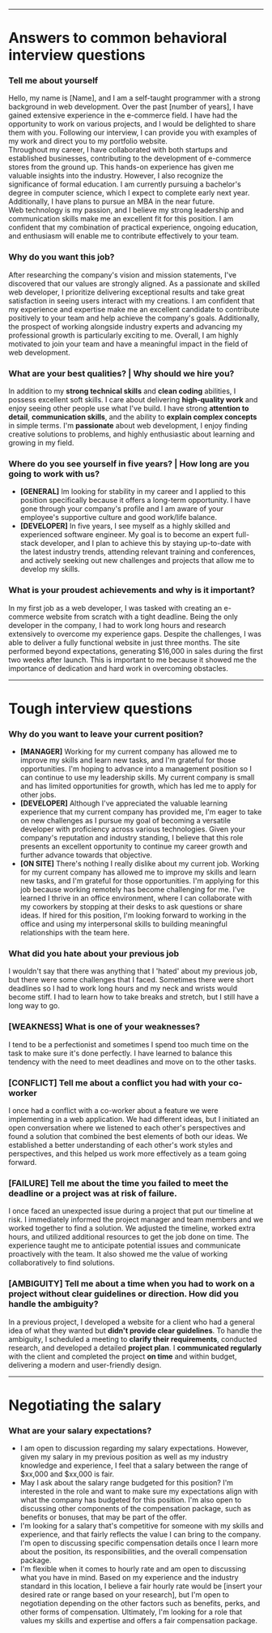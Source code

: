-----------------------------------------------------------------------------------------
# Answers to common behavioral interview questions

### Tell me about yourself
Hello, my name is [Name], and I am a self-taught programmer with a strong background in web development. Over the past [number of years], I have gained extensive experience in the e-commerce field. I have had the opportunity to work on various projects, and I would be delighted to share them with you. Following our interview, I can provide you with examples of my work and direct you to my portfolio website.
<br>
Throughout my career, I have collaborated with both startups and established businesses, contributing to the development of e-commerce stores from the ground up. This hands-on experience has given me valuable insights into the industry. However, I also recognize the significance of formal education. I am currently pursuing a bachelor's degree in computer science, which I expect to complete early next year. Additionally, I have plans to pursue an MBA in the near future.
<br>
Web technology is my passion, and I believe my strong leadership and communication skills make me an excellent fit for this position. I am confident that my combination of practical experience, ongoing education, and enthusiasm will enable me to contribute effectively to your team.

### Why do you want this job?
After researching the company's vision and mission statements, I've discovered that our values are strongly aligned. As a passionate and skilled web developer, I prioritize delivering exceptional results and take great satisfaction in seeing users interact with my creations. I am confident that my experience and expertise make me an excellent candidate to contribute positively to your team and help achieve the company's goals. Additionally, the prospect of working alongside industry experts and advancing my professional growth is particularly exciting to me. Overall, I am highly motivated to join your team and have a meaningful impact in the field of web development.

### What are your best qualities? | Why should we hire you?
In addition to my **strong technical skills** and **clean coding** abilities, I possess excellent soft skills. I care about delivering **high-quality work** and enjoy seeing other people use what I've build. I have strong **attention to detail**, **communication skills**, and the ability to **explain complex concepts** in simple terms. I'm **passionate** about web development, I enjoy finding creative solutions to problems, and highly enthusiastic about learning and growing in my field.

### Where do you see yourself in five years? | How long are you going to work with us?
* **[GENERAL]** Im looking for stability in my career and I applied to this position specifically because it offers a long-term opportunity. I have gone through your company's profile and I am aware of your employee's supportive culture and good work/life balance. 
* **[DEVELOPER]** In five years, I see myself as a highly skilled and experienced software engineer. My goal is to become an expert full-stack developer, and I plan to achieve this by staying up-to-date with the latest industry trends, attending relevant training and conferences, and actively seeking out new challenges and projects that allow me to develop my skills.<br>

### What is your proudest achievements and why is it important?
In my first job as a web developer, I was tasked with creating an e-commerce website from scratch with a tight deadline. Being the only developer in the company, I had to work long hours and research extensively to overcome my experience gaps. Despite the challenges, I was able to deliver a fully functional website in just three months. The site performed beyond expectations, generating $16,000 in sales during the first two weeks after launch. This is important to me because it showed me the importance of dedication and hard work in overcoming obstacles.

-----------------------------------------------------------------------------------------
# Tough interview questions

### Why do you want to leave your current position?
* **[MANAGER]** Working for my current company has allowed me to improve my skills and learn new tasks, and I'm grateful for those opportunities. I'm hoping to advance into a management position so I can continue to use my leadership skills. My current company is small and has limited opportunities for growth, which has led me to apply for other jobs.<br>
* **[DEVELOPER]** Although I've appreciated the valuable learning experience that my current company has provided me, I'm eager to take on new challenges as I pursue my goal of becoming a versatile developer with proficiency across various technologies. Given your company's reputation and industry standing, I believe that this role presents an excellent opportunity to continue my career growth and further advance towards that objective. <br>
* **[ON SITE]** There's nothing I really dislike about my current job. Working for my current company has allowed me to improve my skills and learn new tasks, and I'm grateful for those opportunities. I'm applying for this job because working remotely has become challenging for me. I've learned I thrive in an office environment, where I can collaborate with my coworkers by stopping at their desks to ask questions or share ideas. If hired for this position, I'm looking forward to working in the office and using my interpersonal skills to building meaningful relationships with the team here.

### What did you hate about your previous job
I wouldn't say that there was anything that I 'hated' about my previous job, but there were some challenges that I faced. Sometimes there were short deadlines so I had to work long hours and my neck and wrists would become stiff. I had to learn how to take breaks and stretch, but I still have a long way to go.

### [WEAKNESS] What is one of your weaknesses?
I tend to be a perfectionist and sometimes I spend too much time on the task to make sure it's done perfectly. I have learned to balance this tendency with the need to meet deadlines and move on to the other tasks.

### [CONFLICT] Tell me about a conflict you had with your co-worker
I once had a conflict with a co-worker about a feature we were implementing in a web application. We had different ideas, but I initiated an open conversation where we listened to each other's perspectives and found a solution that combined the best elements of both our ideas. We established a better understanding of each other's work styles and perspectives, and this helped us work more effectively as a team going forward.

### [FAILURE] Tell me about the time you failed to meet the deadline or a project was at risk of failure.
I once faced an unexpected issue during a project that put our timeline at risk. I immediately informed the project manager and team members and we worked together to find a solution. We adjusted the timeline, worked extra hours, and utilized additional resources to get the job done on time. The experience taught me to anticipate potential issues and communicate proactively with the team. It also showed me the value of working collaboratively to find solutions.

### [AMBIGUITY] Tell me about a time when you had to work on a project without clear guidelines or direction. How did you handle the ambiguity?
In a previous project, I developed a website for a client who had a general idea of what they wanted but **didn't provide clear guidelines**. To handle the ambiguity, I scheduled a meeting to **clarify their requirements**, conducted research, and developed a detailed **project plan**. I **communicated regularly** with the client and completed the project **on time** and within budget, delivering a modern and user-friendly design.


-----------------------------------------------------------------------------------------
# Negotiating the salary

### What are your salary expectations?
* I am open to discussion regarding my salary expectations. However, given my salary in my previous position as well as my industry knowledge and experience, I feel that a salary between the range of $xx,000 and $xx,000 is fair.
* May I ask about the salary range budgeted for this position? I'm interested in the role and want to make sure my expectations align with what the company has budgeted for this position. I'm also open to discussing other components of the compensation package, such as benefits or bonuses, that may be part of the offer.
* I'm looking for a salary that's competitive for someone with my skills and experience, and that fairly reflects the value I can bring to the company. I'm open to discussing specific compensation details once I learn more about the position, its responsibilities, and the overall compensation package.
* I'm flexible when it comes to hourly rate and am open to discussing what you have in mind. Based on my experience and the industry standard in this location, I believe a fair hourly rate would be [insert your desired rate or range based on your research], but I'm open to negotiation depending on the other factors such as benefits, perks, and other forms of compensation. Ultimately, I'm looking for a role that values my skills and expertise and offers a fair compensation package.
